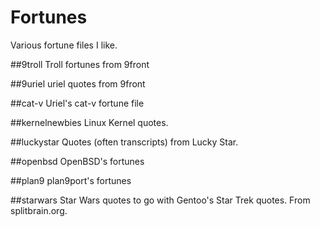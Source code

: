 # Fortunes
Various fortune files I like.

##9troll
Troll fortunes from 9front

##9uriel
uriel quotes from 9front

##cat-v
Uriel's cat-v fortune file

##kernelnewbies
Linux Kernel quotes.

##luckystar
Quotes (often transcripts) from Lucky Star.

##openbsd
OpenBSD's fortunes

##plan9
plan9port's fortunes

##starwars
Star Wars quotes to go with Gentoo's Star Trek quotes. From splitbrain.org.
